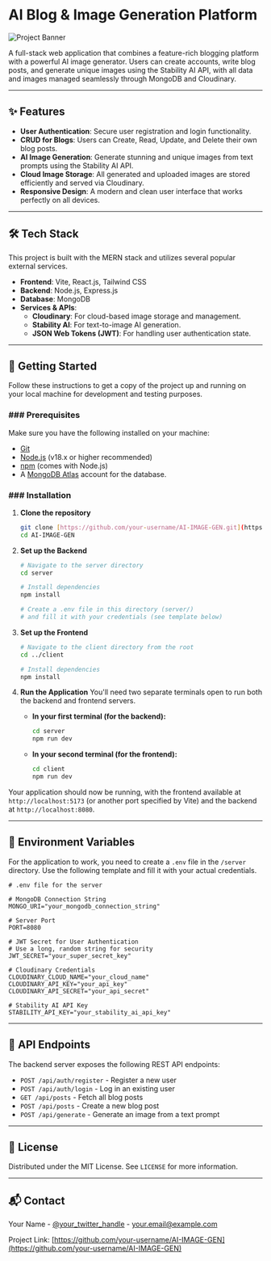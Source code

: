 # AI Blog & Image Generation Platform

![Project Banner](https://via.placeholder.com/1200x600/1e293b/ffffff?text=AI+Blog+%26+Image+Gen)

A full-stack web application that combines a feature-rich blogging platform with a powerful AI image generator. Users can create accounts, write blog posts, and generate unique images using the Stability AI API, with all data and images managed seamlessly through MongoDB and Cloudinary.

---

## ✨ Features

* **User Authentication**: Secure user registration and login functionality.
* **CRUD for Blogs**: Users can Create, Read, Update, and Delete their own blog posts.
* **AI Image Generation**: Generate stunning and unique images from text prompts using the Stability AI API.
* **Cloud Image Storage**: All generated and uploaded images are stored efficiently and served via Cloudinary.
* **Responsive Design**: A modern and clean user interface that works perfectly on all devices.

---

## 🛠️ Tech Stack

This project is built with the MERN stack and utilizes several popular external services.

* **Frontend**: Vite, React.js, Tailwind CSS
* **Backend**: Node.js, Express.js
* **Database**: MongoDB
* **Services & APIs**:
    * **Cloudinary**: For cloud-based image storage and management.
    * **Stability AI**: For text-to-image AI generation.
    * **JSON Web Tokens (JWT)**: For handling user authentication state.

---

## 🚀 Getting Started

Follow these instructions to get a copy of the project up and running on your local machine for development and testing purposes.

### ### Prerequisites

Make sure you have the following installed on your machine:
* [Git](https://git-scm.com/)
* [Node.js](https://nodejs.org/en/) (v18.x or higher recommended)
* [npm](https://www.npmjs.com/) (comes with Node.js)
* A [MongoDB Atlas](https://www.mongodb.com/cloud/atlas) account for the database.

### ### Installation

1.  **Clone the repository**
    ```sh
    git clone [https://github.com/your-username/AI-IMAGE-GEN.git](https://github.com/your-username/AI-IMAGE-GEN.git)
    cd AI-IMAGE-GEN
    ```

2.  **Set up the Backend**
    ```sh
    # Navigate to the server directory
    cd server

    # Install dependencies
    npm install

    # Create a .env file in this directory (server/)
    # and fill it with your credentials (see template below)
    ```

3.  **Set up the Frontend**
    ```sh
    # Navigate to the client directory from the root
    cd ../client

    # Install dependencies
    npm install
    ```

4.  **Run the Application**
    You'll need two separate terminals open to run both the backend and frontend servers.

    * **In your first terminal (for the backend):**
        ```sh
        cd server
        npm run dev
        ```
    * **In your second terminal (for the frontend):**
        ```sh
        cd client
        npm run dev
        ```

Your application should now be running, with the frontend available at `http://localhost:5173` (or another port specified by Vite) and the backend at `http://localhost:8080`.

---

## 🔑 Environment Variables

For the application to work, you need to create a `.env` file in the `/server` directory. Use the following template and fill it with your actual credentials.

```env
# .env file for the server

# MongoDB Connection String
MONGO_URI="your_mongodb_connection_string"

# Server Port
PORT=8080

# JWT Secret for User Authentication
# Use a long, random string for security
JWT_SECRET="your_super_secret_key"

# Cloudinary Credentials
CLOUDINARY_CLOUD_NAME="your_cloud_name"
CLOUDINARY_API_KEY="your_api_key"
CLOUDINARY_API_SECRET="your_api_secret"

# Stability AI API Key
STABILITY_API_KEY="your_stability_ai_api_key"
```

---

## 📜 API Endpoints

The backend server exposes the following REST API endpoints:

* `POST /api/auth/register` - Register a new user
* `POST /api/auth/login` - Log in an existing user
* `GET /api/posts` - Fetch all blog posts
* `POST /api/posts` - Create a new blog post
* `POST /api/generate` - Generate an image from a text prompt

---

## 📄 License

Distributed under the MIT License. See `LICENSE` for more information.

---

## 📬 Contact

Your Name - [@your_twitter_handle](https://twitter.com/your_twitter_handle) - your.email@example.com

Project Link: [https://github.com/your-username/AI-IMAGE-GEN](https://github.com/your-username/AI-IMAGE-GEN)

